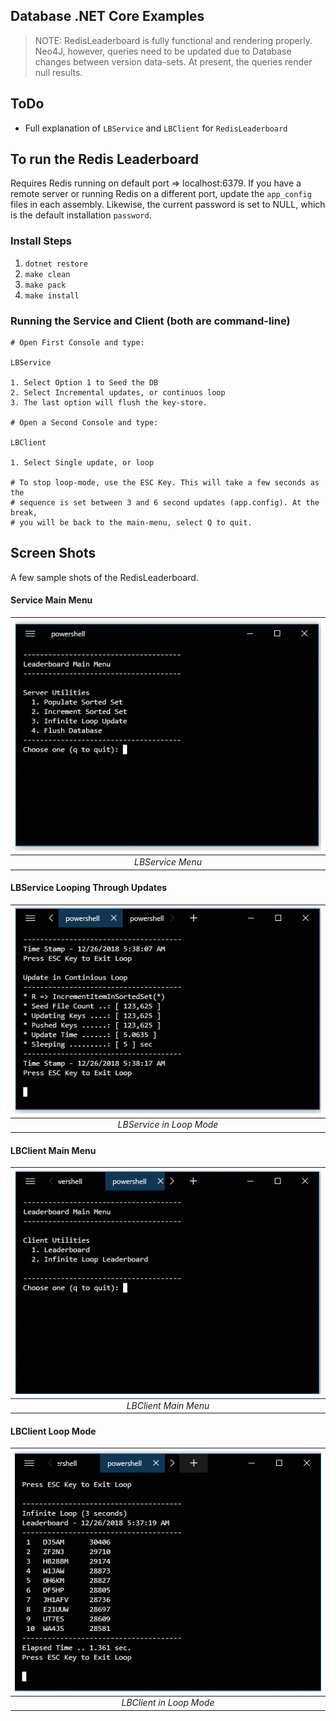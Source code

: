 ## Database .NET Core Examples

>NOTE: RedisLeaderboard is fully functional and rendering properly. Neo4J, however,
>queries need to be updated due to Database changes between version data-sets.
>At present, the queries render null results.

## ToDo

* Full explanation of `LBService` and `LBClient` for `RedisLeaderboard`

## To run the Redis Leaderboard

Requires Redis running on default port => localhost:6379. If you have a remote
server or running Redis on a different port, update the `app_config` files
in each assembly. Likewise, the current password is set to NULL, which is the
default installation `password`.

### Install Steps

1. `dotnet restore`
2. `make clean`
3. `make pack`
4. `make install`

### Running the Service and Client (both are command-line)

```shell
# Open First Console and type:

LBService

1. Select Option 1 to Seed the DB
2. Select Incremental updates, or continuos loop
3. The last option will flush the key-store.

# Open a Second Console and type:

LBClient

1. Select Single update, or loop

# To stop loop-mode, use the ESC Key. This will take a few seconds as the
# sequence is set between 3 and 6 second updates (app.config). At the break,
# you will be back to the main-menu, select Q to quit.
```

## Screen Shots

A few sample shots of the RedisLeaderboard.

#### Service Main Menu
| ![Welcome Screen](docs/images/LBService.PNG?raw=true) |
|:--:|
| *LBService Menu* |

#### LBService Looping Through Updates

| ![Welcome Screen](docs/images/LBService-Loop-Mode.PNG?raw=true) |
|:--:|
| *LBService in Loop Mode* |

#### LBClient Main Menu

| ![Welcome Screen](docs/images/LBClient.PNG?raw=true) |
|:--:|
| *LBClient Main Menu*

#### LBClient Loop Mode

| ![Welcome Screen](docs/images/LBClient-Loop-Mode.PNG?raw=true) |
|:--:|
| *LBClient in Loop Mode*
